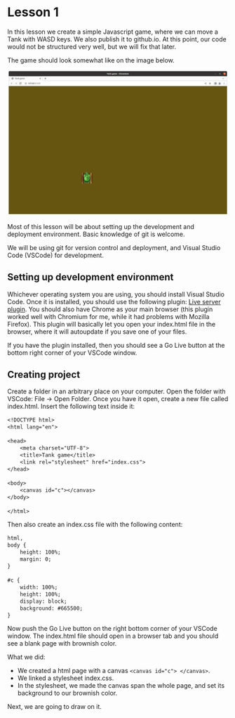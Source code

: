 # Lesson 1

In this lesson we create a simple Javascript game, where we can move a Tank with WASD keys.
We also publish it to github.io. At this point, our code would not be structured very well,
but we will fix that later.

The game should look somewhat like on the image below.

![game screenshot](img/game_screenshot1.png)

Most of this lesson will be about setting up the development and deployment environment. Basic knowledge of git is welcome.

We will be using git for version control and deployment, and Visual Studio Code (VSCode) for development.

## Setting up development environment

Whichever operating system you are using, you should install Visual Studio Code. Once it is installed, you should use the following plugin: [Live server plugin](https://marketplace.visualstudio.com/items?itemName=ritwickdey.LiveServer). You should also have Chrome as your main browser (this plugin worked well with Chromium for me, while it had problems with Mozilla Firefox). This plugin will basically let you open your index.html file in the browser, where it will autoupdate if you save one of your files.

If you have the plugin installed, then you should see a Go Live button at the bottom right corner of your VSCode window.

## Creating project
Create a folder in an arbitrary place on your computer. Open the folder with VSCode: File -> Open Folder. Once you have it open, create a new file called index.html. Insert the following text inside it:

```
<!DOCTYPE html>
<html lang="en">

<head>
    <meta charset="UTF-8">
    <title>Tank game</title>
    <link rel="stylesheet" href="index.css">
</head>

<body>
    <canvas id="c"></canvas>
</body>

</html>
```

Then also create an index.css file with the following content:

```
html,
body {
    height: 100%;
    margin: 0;
}

#c {
    width: 100%;
    height: 100%;
    display: block;
    background: #665500;
}
```

Now push the Go Live button on the right bottom corner of your VSCode window. The index.html file should open in a browser tab and you should see a blank page with brownish color.

What we did:
- We created a html page with a canvas `<canvas id="c"> </canvas>`.
- We linked a stylesheet index.css.
- In the stylesheet, we made the canvas span the whole page, and set its background to our brownish color.

Next, we are going to draw on it.